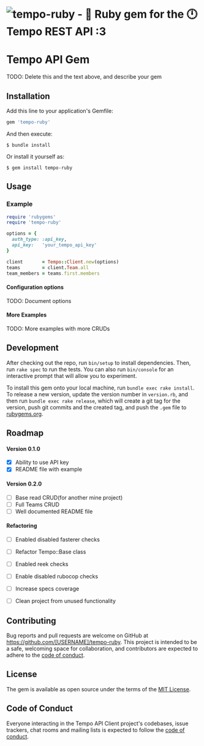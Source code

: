 # ![tempo-ruby - 💎 Ruby gem for the 🕛 Tempo REST API :3](https://i.ibb.co/0f1pwBb/A4-1-4.png)

# Tempo API Gem

TODO: Delete this and the text above, and describe your gem

## Installation

Add this line to your application's Gemfile:

```ruby
gem 'tempo-ruby'
```

And then execute:

    $ bundle install

Or install it yourself as:

    $ gem install tempo-ruby

## Usage

### Example

```ruby
require 'rubygems'
require 'tempo-ruby'

options = {
  auth_type: :api_key,
  api_key:   'your_tempo_api_key'
}

client       = Tempo::Client.new(options)
teams        = client.Team.all
team_members = teams.first.members
```

#### Configuration options

TODO: Document options

#### More Examples

TODO: More examples with more CRUDs

## Development

After checking out the repo, run `bin/setup` to install dependencies. Then, run `rake spec` to run the tests. You can also run `bin/console` for an interactive prompt that will allow you to experiment.

To install this gem onto your local machine, run `bundle exec rake install`. To release a new version, update the version number in `version.rb`, and then run `bundle exec rake release`, which will create a git tag for the version, push git commits and the created tag, and push the `.gem` file to [rubygems.org](https://rubygems.org).

## Roadmap

#### Version 0.1.0
- [x] Ability to use API key
- [x] README file with example

#### Version 0.2.0
- [ ] Base read CRUD(for another mine project)
- [ ] Full Teams CRUD
- [ ] Well documented README file

#### Refactoring
- [ ] Enabled disabled fasterer checks
- [ ] Refactor Tempo::Base class
- [ ] Enabled reek checks
- [ ] Enable disabled rubocop checks
- [ ] Increase specs coverage
- [ ] Clean project from unused functionality


## Contributing

Bug reports and pull requests are welcome on GitHub at https://github.com/[USERNAME]/tempo-ruby. This project is intended to be a safe, welcoming space for collaboration, and contributors are expected to adhere to the [code of conduct](https://github.com/[USERNAME]/tempo-ruby/blob/main/CODE_OF_CONDUCT.md).

## License

The gem is available as open source under the terms of the [MIT License](https://opensource.org/licenses/MIT).

## Code of Conduct

Everyone interacting in the Tempo API Client project's codebases, issue trackers, chat rooms and mailing lists is expected to follow the [code of conduct](https://github.com/[USERNAME]/tempo-ruby/blob/main/CODE_OF_CONDUCT.md).
